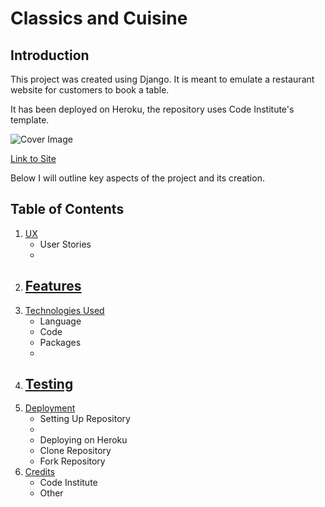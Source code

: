 # Classics and Cuisine

## Introduction

This project was created using Django. It is meant to emulate a restaurant website for customers to book a table.

It has been deployed on Heroku, the repository uses Code Institute's template.

![Cover Image]()

[Link to Site]()

Below I will outline key aspects of the project and its creation.

## Table of Contents

1. [UX](#ux)
    - User Stories
    - 
2. [Features](#features)
    - 
3. [Technologies Used](#technologies-used)
    - Language
    - Code
    - Packages
    - 
4. [Testing](#testing-1)
    - 
5. [Deployment](#deployment)
    - Setting Up Repository
    - 
    - Deploying on Heroku
    - Clone Repository
    - Fork Repository
6. [Credits](#credits)
    - Code Institute
    - Other